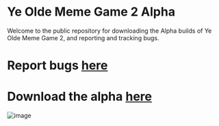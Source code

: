 # Ye Olde Meme Game 2 Alpha

Welcome to the public repository for downloading the Alpha builds of Ye Olde Meme Game 2, and reporting and tracking bugs.

# Report bugs [here](https://github.com/EthanSK/Ye-Olde-Meme-Game-2-Alpha/issues)

# Download the alpha [here](https://github.com/EthanSK/Ye-Olde-Meme-Game-2-Alpha/releases)

![image](https://user-images.githubusercontent.com/13756744/205411529-3c0858cf-3bb8-4e4d-a1b2-8e06467dcaef.png)
